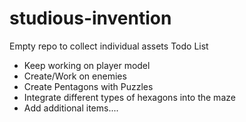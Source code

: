 # studious-invention
Empty repo to collect individual assets
Todo List 
  * Keep working on player model 
  * Create/Work on enemies 
  * Create Pentagons with Puzzles 
  * Integrate different types of hexagons into the maze 
  * Add additional items....
